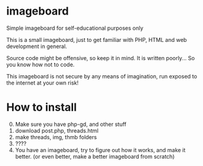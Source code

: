 # imageboard
Simple imageboard for self-educational purposes only


This is a small imageboard, just to get familiar with PHP, HTML and web development in general. 

Source code might be offensive, so keep it in mind. It is written poorly... So you know how not to code.

This imageboard is not secure by any means of imagination, run exposed to the internet at your own risk!


# How to install

0) Make sure you have php-gd, and other stuff
1) download post.php, threads.html
2) make threads, img, thmb folders
3) ????
4) You have an imageboard, try to figure out how it works, and make it better. (or even better, make a better imageboard from scratch)
